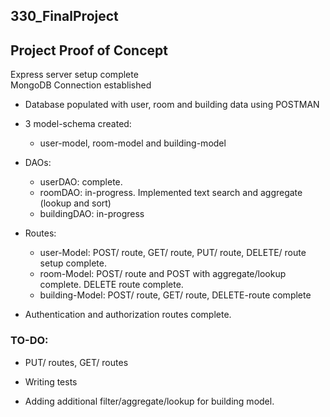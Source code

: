 ## 330_FinalProject

## Project Proof of Concept <br>

Express server setup complete <br>
MongoDB Connection established <br>

- Database populated with user, room and building data using POSTMAN

- 3 model-schema created: <br>
  - user-model, room-model and building-model
- DAOs:
  - userDAO: complete. 
  - roomDAO: in-progress. Implemented text search and aggregate (lookup and sort)
  - buildingDAO: in-progress
  
- Routes:
  - user-Model: POST/ route, GET/ route, PUT/ route, DELETE/ route setup complete.
  - room-Model: POST/ route and POST with aggregate/lookup complete. DELETE route complete.
  - building-Model: POST/ route, GET/ route, DELETE-route complete

- Authentication and authorization routes complete.

### TO-DO:

- PUT/ routes, GET/ routes

- Writing tests

- Adding additional filter/aggregate/lookup for building model.
